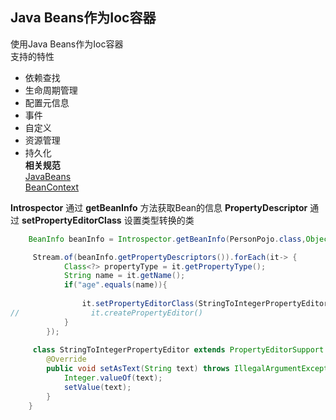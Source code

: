 ## **Java Beans作为Ioc容器**
使用Java Beans作为Ioc容器  
支持的特性  
 * 依赖查找
 * 生命周期管理
 * 配置元信息
 * 事件
 * 自定义
 * 资源管理
 * 持久化  
**相关规范**  
[JavaBeans](https://www.oracle.com/technetwork/java/javase/tech/index-jsp-138795.html)  
[BeanContext](https://docs.oracle.com/javase/8/docs/technotes/guides/beans/spec/beancontext.html)

**Introspector** 通过 **getBeanInfo** 方法获取Bean的信息
**PropertyDescriptor** 通过 **setPropertyEditorClass** 设置类型转换的类
```java
    BeanInfo beanInfo = Introspector.getBeanInfo(PersonPojo.class,Object.class);

     Stream.of(beanInfo.getPropertyDescriptors()).forEach(it-> {
            Class<?> propertyType = it.getPropertyType();
            String name = it.getName();
            if("age".equals(name)){
                
                it.setPropertyEditorClass(StringToIntegerPropertyEditor.class);
//                it.createPropertyEditor()
            }
        });
    
     class StringToIntegerPropertyEditor extends PropertyEditorSupport {
        @Override
        public void setAsText(String text) throws IllegalArgumentException {
            Integer.valueOf(text);
            setValue(text);
        }
    }
```